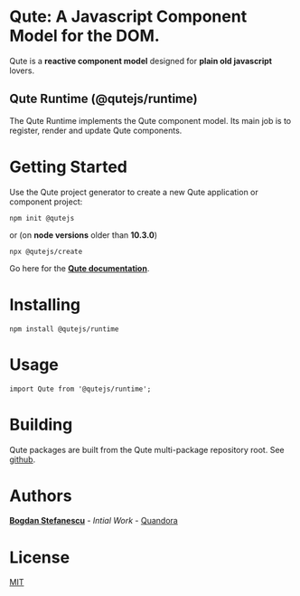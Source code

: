 # Qute: A Javascript Component Model for the DOM.

Qute is a **reactive component model** designed for **plain old javascript** lovers.

## Qute Runtime (@qutejs/runtime)

The Qute Runtime implements the Qute component model. Its main job is to register, render and update Qute components.

# Getting Started

Use the Qute project generator to create a new Qute application or component project:

```
npm init @qutejs
```

or (on **node versions** older than **10.3.0**)

```
npx @qutejs/create
```

Go here for the **[Qute documentation](https://qutejs.org)**.

# Installing

```
npm install @qutejs/runtime
```

# Usage

```
import Qute from '@qutejs/runtime';
```

# Building

Qute packages are built from the Qute multi-package repository root.
See [github](https://github.com/bstefanescu/qutejs).

# Authors

**[Bogdan Stefanescu](mailto:bogdan@quandora.com)** - *Intial Work* - [Quandora](https://quandora.com)

# License

[MIT](LICENSE)


